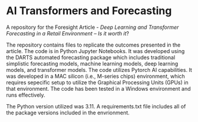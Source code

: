 # AI Transformers and Forecasting
A repository for the Foresight Article - _Deep Learning and Transformer Forecasting in a Retail Environment – Is it worth it_?

The repository contains files to replicate the outcomes presented in the article. The code is in Python Jupyter Notebooks. 
It was developed using the DARTS automated forecasting package which includes traditional simplistic forecasting models, 
machine learning models, deep learning models, and transformer models. The code utilizes Pytorch AI capabilities. It
was developed in a MAC silicon (i.e., M-series chips) environment, which requires sepecific setup to utilize the 
Graphical Processing Units (GPUs) in that environment. The code has been tested in a Windows environment and runs effectively.

The Python version utilized was 3.11. A requirements.txt file includes all of the package versions included in the
envrionment. 

